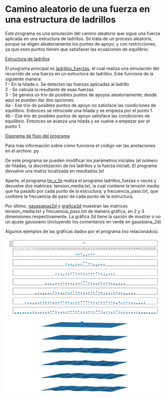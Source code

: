 # Camino aleatorio de una fuerza en una estructura de ladrillos
Este programa es una simulación del camino aleatorio que sigue una fuerza aplicada en una estructura de ladrillos. Se trata de un proceso aleatorio, porque se eligen aleatoriamente los puntos de apoyo; y con restricciones, ya que esos puntos tienen que satisfacer las ecuaciones de equilibrio. 

[Estructura de ladrillos](./img/esquema03.pdf)

El programa principal es [ladrillos_fuerzas](./v1/ladrillos_fuerzas_v1.py), el cual realiza una simulación del recorrido de una fuerza en un estructura de ladrillos. Este funciona de la siguiente manera:  
1 - En la hilada x. Se detectan las fuerzas aplicadas al ladrillo\
2 - Se calcula la resultante de esas fuerzas\
3 - Se genera un trio de posibles puntos de apoyos aleatoriamente; desde aquí se pueden dar dos opciones:\
  4a - Ese trio de posibles puntos de apoyo no satisface las condiciones de equilibrio. Entonces se retrocede una hilada y se empieza por el punto 1.\
  4b - Ese trio de posibles puntos de apoyo satisface las condiciones de equilibrio. Entonces se avanza una hilada y se vuelve a empezar por el punto 1.
  
[Diagrama de flujo del programa](./img/diagrama_flujo.pdf)

Para más información sobre cómo funciona el código ver las anotaciones en el archivo .py

De este programa se pueden modificar los parámetros iniciales (el número de hiladas, la discretización de los ladrillos y la fuerza inicial). El programa devuelve una matriz localizada en resultados.txt

Aparte, el programa [tm_y_fp](./v1/tm_y_fp.py) realiza el programa ladrillos_fuezas x veces y devuelve dos matrices: tension_media.txt, la cual contiene la tensión media que ha pasado por cada punto de la estructura; y frecuencia_paso.txt, que contiene la frecuencia de paso de cada punto de la estructura.

Por último, [gaussianas2d](./v1/gaussianas2d.py) y [grafica3d](./v1/graficas3d.py) muestran las matrices tension_media.txt y frecuencia_paso.txt de manera gráfica, en 2 y 3 dimensiones respectivamente. La gráfica 2d tiene la opción de mostrar o no un ajuste gaussiano (incluyendo los comentarios en verde en gaussiana_2d)

Algunos ejemplos de las gráficas dados por el programa (no relacionados).

![Gráfica 2D](./resultados_imagenes_v1/frecuencia_paso_grafica2d.png)
![Gráfica 3D](./resultados_imagenes_v1/ejemplo3d.png)
